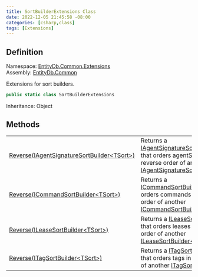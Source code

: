 ```yaml
---
title: SortBuilderExtensions Class
date: 2022-12-05 21:45:58 -08:00
categories: [csharp,class]
tags: [Extensions]
---
```


## Definition
Namespace: <a href='/posts/csharp.namespace.entitydb.common.extensions/'>EntityDb.Common.Extensions</a><br />
Assembly: <a href='/posts/csharp.assembly.entitydb.common/'>EntityDb.Common</a><br />

Extensions for sort builders.

```cs
public static class SortBuilderExtensions
```
Inheritance: Object
## Methods
<table><tr><td><!--/posts/csharp.notimplemented.entitydb.common.extensions.sortbuilderextensions.reverse/--><a href='#'>Reverse(IAgentSignatureSortBuilder&lt;TSort&gt;)</a></td><td>
Returns a <a href='/posts/csharp.interface.entitydb.abstractions.queries.sortbuilders.iagentsignaturesortbuilder-1/'>IAgentSignatureSortBuilder&lt;TSort&gt;</a> that orders agentSignatures in the reverse order of
another
<a href='/posts/csharp.interface.entitydb.abstractions.queries.sortbuilders.iagentsignaturesortbuilder-1/'>IAgentSignatureSortBuilder&lt;TSort&gt;</a>.
</td></tr><tr><td><!--/posts/csharp.notimplemented.entitydb.common.extensions.sortbuilderextensions.reverse/--><a href='#'>Reverse(ICommandSortBuilder&lt;TSort&gt;)</a></td><td>
Returns a <a href='/posts/csharp.interface.entitydb.abstractions.queries.sortbuilders.icommandsortbuilder-1/'>ICommandSortBuilder&lt;TSort&gt;</a> that orders commands in the reverse order of another
<a href='/posts/csharp.interface.entitydb.abstractions.queries.sortbuilders.icommandsortbuilder-1/'>ICommandSortBuilder&lt;TSort&gt;</a>.
</td></tr><tr><td><!--/posts/csharp.notimplemented.entitydb.common.extensions.sortbuilderextensions.reverse/--><a href='#'>Reverse(ILeaseSortBuilder&lt;TSort&gt;)</a></td><td>
Returns a <a href='/posts/csharp.interface.entitydb.abstractions.queries.sortbuilders.ileasesortbuilder-1/'>ILeaseSortBuilder&lt;TSort&gt;</a> that orders leases in the reverse order of another
<a href='/posts/csharp.interface.entitydb.abstractions.queries.sortbuilders.ileasesortbuilder-1/'>ILeaseSortBuilder&lt;TSort&gt;</a>.
</td></tr><tr><td><!--/posts/csharp.notimplemented.entitydb.common.extensions.sortbuilderextensions.reverse/--><a href='#'>Reverse(ITagSortBuilder&lt;TSort&gt;)</a></td><td>
Returns a <a href='/posts/csharp.interface.entitydb.abstractions.queries.sortbuilders.itagsortbuilder-1/'>ITagSortBuilder&lt;TSort&gt;</a> that orders tags in the reverse order of another
<a href='/posts/csharp.interface.entitydb.abstractions.queries.sortbuilders.itagsortbuilder-1/'>ITagSortBuilder&lt;TSort&gt;</a>.
</td></tr></table>
